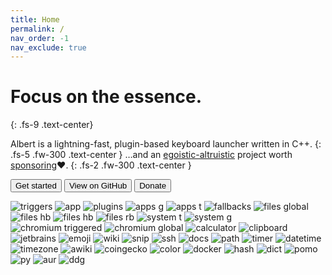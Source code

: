 ```yaml
---
title: Home
permalink: /
nav_order: -1
nav_exclude: true
---
```


# Focus on the essence.
{: .fs-9 .text-center}

Albert is a lightning-fast, plugin-based keyboard launcher written in C++.
{: .fs-5 .fw-300 .text-center }
…and an [egoistic-altruistic](https://www.youtube.com/watch?v=rvskMHn0sqQ) project worth [sponsoring](/donation)❤️. 
{: .fs-2 .fw-300 .text-center }

<div class="text-center">
    <a href="/gettingstarted"><button type="button" name="button" class="btn btn-primary">Get started</button></a>
    <a href="{{site.repository}}"><button type="button" name="button" class="btn ml-2">View on GitHub</button></a>
    <a href="/donation"><button type="button" name="button" class="btn btn-yellow ml-2">Donate</button></a>
</div>

<!--{: .text-center }-->

![triggers](https://previews.dropbox.com/p/thumb/ACleiwa67ZY-clrtn8ghSX_QwBvyUrDCXIVmINFhoR9-2X7phir-G7ZZ_LCGzOXev5mwMF8bnSvoPk_hp-qAVLTimWvZVG31Gh-o_N5-ixF0GoKJMRD0_1Mhyf45CP1NlnMAmQYYskbl0rXZVee-zYm0qPk5MyVqCrVSPjnYJtzFRFA6QMiRGBFR-tAxMca3Ryy5UKfVZawO16Qe3mYjjQTv1HQotrgW5mTPxv8dnyRMxA0INEYhGgs7JH7mK7-ech6UiykQ92tne2wiZcYtmHdjFlYm0IxZCwogbn4yCAi7ZSTIRjZqjC8UfB7Tksfgj6PkSWro21kvkCyLLUSZuudV/p.png)
![app](https://ucf7d22beacbf742b624dad959d0.previews.dropboxusercontent.com/p/thumb/AClIHhF-Pc9o3TaB8fS_T54v5fIsa0RUWMZ27J_hma934ceZSObJ_aLwtwn34LqmqrATyX8glwWJVxu8ufI7OGQqyRqPstaQI9chzoS9tTYI3lhD-IKaN0CKjW_QWyjlixSfxUNBfcwbS3fk0vn2DubMcHeckyeKmwiQY0BqDi3l4oKXBdHUn34tDXaLLoKm6icQCqAM1Lu0L6OLkq4E7xKd5UIfY01CZ0dzidUKkHPNyIjPdlTnK-VpESr3NI5Yo0EQtUDUlCHM0C6uYKNCuWe-L38jw_2X_y_tldiohBbQFBjg1POcYAbh02D8AGPrrmOdtmADSF9RULpGF15wBKWQMKr-qxFnRcQ8dzg2lVdmBxNlANwM0p-3Qz6DlPZ8nHw0Gdt-_r_Woqu8nCXTMuRM/p.png)
![plugins](https://previews.dropbox.com/p/thumb/ACmecl3nMGGlya6lFPw0Nt-hk3hltf7tMI9oX0La-FDYS88wH0oISR-F5yCBqKh_bcwxdEOS2T29MeG9XzRGKE12o9OQk0qGtouZwhTKMbG0majlmTdZkP01NV6mQ18EXuav3JQcxj8JVlNOqFx-xX2n7P3JXPWdjDZsRwXR32YwR4lN8wrkiwTxr9ZSPq4Z9LMmaArN_O5gCIN5CT-LpiPNdJUIlClkd4iyJlxulCMbq3UniTmenJJQDDaR-Y0MS7knYe_HxiflVeCovqb5jYfop0gpwqA_CYSalfngyDEOiLoP54L_6qOrnC14GtWX_0GtAuMcBVjVITPS91UTknDw/p.png?is_prewarmed=true)
![apps g](https://previews.dropbox.com/p/thumb/ACmXDPH_5PrWBTGae-fN_OS5eH2bPAVlzuwDjgWbej2f4jJBRv0dK8e2m0S95RBuA78olNFfc74La6DaWo-dfNby35R6iGZ4r8rsKMaxEWevgTv5iEiF9zIAV8LvMLyqR4LNRNapSLh8wYkNUKgvBnmHmoLl-f9FzT43EE1pk-qBlfdWoUP-SCuf9U-tesc2TYiYYYa14lOzlsPSHPBzeFbAU2L7Mvh5_jrkWTSBvxz2mXcJnAqb3Zz8VFw2bjuMXsxjGTOJ9iIUYFIJp684asQDJAerOkj8Oud5WifNr9-xA8n_lJKmMt5MlZ4VIV6TyQ_p52dsotgf39ZEQBuoxCeZ/p.png?is_prewarmed=true)
![apps t](https://previews.dropbox.com/p/thumb/ACnhAnGo0o7jewBf5_EoDNrVYWNJyDvglNFy5WBb0fG9P3vBfe0SLCtC7KCdVEW7I5Q90kdz9eO9DlImQTB0NXwAHeAoiI5kapoiOhU1JFc9hcdFLHsAcfpfG36mUILfmy3mMD7bnq_mrrdnMbJpqayz-mKCokLtpY5vtN23Yol72iHLccTP-yxD25c-hkiHvolF_efZF2u_lJfE4Isv9dTWIAsNM59vexKGhP_k66UPBsfnfrO35hKwHMXu0hxoU4n8e3rM4sR27mQ4fEnA0QA5ZeCYOSIzzFK44IaRxG5Ow-Hzdc3In7eE-YpFluz316WzItUsiuxhBziI8hajwB3f/p.png?is_prewarmed=true)
![fallbacks](https://previews.dropbox.com/p/thumb/AClOcwNl3KZcF1cYUoDuvi8U-Qwgx-QkvwfVKmEiAe0uBRmsTh6re227upsobDBerHPLKzt-mBYMsgx2MeTlnjarIbygfsuAgM6QBmbPgOTsDuGGKGkU45hhYiyK32F4uj-tmG1ip5lpH1j7W58cnIG_0zt721RrWlQzrAUCHezJG-zJHOkjS3a1aWgrBG6ZF11YTopFyuuIvQhqN04-ARGeD7EDixST39VVOYHKtz0Vv_CPK8DE2nRc4TOTi1tGN2gV7RaSMw_SmRl9exLRSdMusPXgKgG4mPZjs-vLbSRV3yOqRjglTolHOu1JYkzjYm5JgxkbaHkQnmVjD8KiSiUy/p.png?is_prewarmed=true)
![files global](https://previews.dropbox.com/p/thumb/ACliPtMAyOSloqTuPJlkwHGbAWXYALf5hLDRbMTQcDO5UeJX_7QWeCu6bYYANiPmbRlJEl0kyCWXIFu2aQ0Ok0zw3xL8MJRHoNnJDZjhPCHkTiNYTDmV6WYEUTWEY-8P6M-_oy7KSFwovq1J8oZ8r-ssNab0Bgwo3W2Bx1nR_If1P3gQTw7iwdPNbog674BwwLqftHSJqUxhOatwWGH8TdiRP4j7qJOvQE7R7NpGVXjByNrewcDejsfLqSjrw7P_AgLNS4CmgLbevXRiMVvUDMfL_yCeSyWpJInHuLrwHEZodckvptHdw1jzyV6NGeoliMh0BBfhmVTBGQDe0Xuxe4O5/p.png?is_prewarmed=true)
![files hb](https://previews.dropbox.com/p/thumb/ACmux_1VfPLQlV3va2lp_Izgs7CygJnHsq46kA7LLhTWPCd6KOr7knJkjEUdlpPdmLdUkITfsAI7hKdKfEFH4kCg5QpIWhSDSh9E9l_8B8xNtybgcxQgfwcYRLBbDj7m-7QtORU-5YiAIcZ-ge5x_tKn3i_PrU3K2eaWoKk20qphOByjmZg_9fqKuNUcgjULu-YsILWGhsZk8pO4go_a8PeV5lUmM2xoifINtTSDoerQ2m0l7vAbbW-ux2Pew-SIwZl_--WwdK0eKLevFBt5LKIMWG5TDBjcynGy482SH2iKmHV8Wz0GYXJU3aeOh7FClWCSJWKF6ePaDlevJrSIYr_Y/p.png?is_prewarmed=true)
![files hb](https://previews.dropbox.com/p/thumb/ACmih_I34wOhFx2QHJn5Vsbj3_Vl6g6h95cb7MEy6-h_fCrS0nGvyNhSh7UJ211fLNiro_aRloPfF1k_ZJcgwWrvRZ71UuZvcDt4BkGKq3lnwENjCPz79B8aRbU_Tm-DvfugXAyd1gOi_9Isgb9_cA9lEuil5aJDXnQibWHtroNlPiLa_lia3dFeF23Aj3o-SKRrZpp9f45TWUP9h6oqeJlQciGDm2SyGNmnlf_aOSXm1pEiO4vU8NJRVKj6eLRwP5a9UrxLl3q0vvlJ6NBsFUCqqFyfZ-AqKpCIygjeltzCzk8XuAox50lcQ3-rznC-9Pz0qE_xXbPtPbkDqZ6bmzgI/p.png?is_prewarmed=true)
![files rb](https://previews.dropbox.com/p/thumb/ACn6MUjWCuOnrxIwtbV-EvH8FPAPAvaZke3SppDqz-_pir0xMYtTWjItO07fhjNtsga7BhtGYoXkgTB0m8XcFNSa-0FiK63IDoZkyuaiV89caHlc9ya9Xpx5FWJ2ujJdxx2cRlWUIM5SLrs4N0rssxs5fbZX4J-v4op58PPSt7jq0g3vvnGFcyZf-fqdmGGRjTnpB8xWbh4iH8tCV_ZdbfsAvVPWxnb_GejrD7Od7whdufncsoAtQSftmWBZ_c9QTxsxcJvPvpcnBUoTQlZVxMpIUnamQdI0g0xlyi0wBHBwQ8luKFa4qbptFeJs2YLtv5p1-8Xj6670s857KnqY9i8F/p.png?is_prewarmed=true)
![system t](https://previews.dropbox.com/p/thumb/ACluzSxd_FiZQRtfkFWSkpfN2uHBpRpEjkZXvT-C4xKbHh6pfLnQagwBvND_icUMJV05qomwuUuhLLKF2oYrJtCFxycknPxZC7CmXfAF3Hw-mzyNyvm6llhLF_9wTthAvslTwlRXqepl9vt9zUWalvMO5OHEOhHQuA-MBpqSrXYLQzSm5TLI2P8CU9prSQGcn95h00lem_pPtOrI98XoqQUV216C4vSszCDAoIZedYiEwC6XU-pge9OoVBz43cl1u-EPdb5V-MKirEt9GBN3k0AHSZpOzbBUizkRbL9p5DIgTXEbyTIBLQdImjQcrO8aHdbxDS8VrBj4mrnS4XrAfUsq/p.png?is_prewarmed=true)
![system g](https://previews.dropbox.com/p/thumb/AClwxQU8HCky0n0s_0bJRZuEoSmcNy96EVXCXMGje5mWHdnPkjl8JMyQoQcA-syZzHlEAfvYtC-HHFw3GxyuhjpcLkDMBtueVUdni9yq5glXWNnmE7-mygkgdv97On24QdLnhC3K6VxPObp1_P2sUlIjXczCN0KighKatww7Xger96x2ivkON8ZoMMkZi-LjR7G2GNlOvkBpIjtN4s_PBP3OQ4XkioJQCYOK_hZb0Pqw0JswTuXLyEH3078M6t83Q68f1T6oktHzlRWNxc8CjrbB40FghS3watfN-4nYL3t7sHq0DssUdWsGg_OZuABfuqQ9rXP87_cEZ5lK4risVBwb/p.png?is_prewarmed=true)
![chromium triggered](https://d4.alternativeto.net/E9kjwEUh7E5lBNKtzABqqpZ_dzQrdc6bY9Wy2uO3-tk/rs:fit:2400:2400:0/g:ce:0:0/YWJzOi8vZGlzdC9zL2FsYmVydF83Nzk5MzFfZnVsbC5wbmc.jpg)
![chromium global](https://d4.alternativeto.net/Rk7WxyCkhnk14gVHij07Vys9AdSZ_TkVifkBCfq2yCk/rs:fit:2400:2400:0/g:ce:0:0/YWJzOi8vZGlzdC9zL2FsYmVydF8yOTA4ODRfZnVsbC5wbmc.jpg)
![calculator](https://d4.alternativeto.net/EdhmF1brJJI4cwMfP7XyB2Vli37kXU2tZO_OrLFGvqw/rs:fit:2400:2400:0/g:ce:0:0/YWJzOi8vZGlzdC9zL2FsYmVydF8xMTk5MDNfZnVsbC5wbmc.jpg)
![clipboard](https://d4.alternativeto.net/JKeI1xpvzgFqXKXYxr4MyfItCo22FZTH01yau1-frKM/rs:fit:2400:2400:0/g:ce:0:0/YWJzOi8vZGlzdC9zL2FsYmVydF8yMDU2NjJfZnVsbC5wbmc.jpg)
![jetbrains](https://d4.alternativeto.net/mCn-tnenAadm51iKhEG9NhhRsN6Z0kzJFyrlQcEekLI/rs:fit:2400:2400:0/g:ce:0:0/YWJzOi8vZGlzdC9zL2FsYmVydF84NDU5MTlfZnVsbC5wbmc.jpg)
![emoji](https://previews.dropbox.com/p/thumb/ACmPs7yrkHTwf5R-f9xzDdBZNMV4OO8CN2eDYj9a9N0c3dvRG6nvKY24wEqOxgQW47XAt0M0Z8UlWMBSiQ-asTAv60IovqiioYPHX4Uj6t-YV9hL31ZS-R0JC6osFme9RREjVUEwC__hG19CqzwKrW5BHrP79YMt78M0CT6qTiGa1b9mNBLu3XKkTedPR7ibGUdjLdz41qT0MFyQhDAZ0XXVFMfBhFW304Lr1OtwVQzKPuWNoQ7yNZBNseLxR4IBnQYDc5XteUMwxvihTiRMRzS46b0pXIqUM1ouK7gHJYyxrXY7XkMyQ0BbFa-CViG6Wq--AEidEl8L8nafiPJwxIoz/p.png)
![wiki](https://previews.dropbox.com/p/thumb/ACnkHn-TNMLaa5LBauXjJ_sURLtlf76I05_G6vk0IOnFnbLX-OHST2FBdmBHfPrcvf30lhUoXR62U2gqVIqwi8SkqyCSXRKhe-_s-YGo4QJO0cwkRaYbTsK495VbP_sCS5SBR8WTsnP9WL2tP7WcUmROi-xyRih9dFQxRsj-WO-gdO-vR3330pBhf6qz-Ib5wGV9h7OBMt0zLJa6pH7I3H87khtdAltovpNLNWjilKGs7YmeaDTNRj_lUIBtQfomlqYgpBhs-xcx6XHE_YIrswddcdrKFl_ARRZPE-isSEpv2KMU0baHI9KKHCdMR4grhUXOwmo2yXhDIpa7sAXgCj7f/p.png?is_prewarmed=true)
![snip](https://previews.dropbox.com/p/thumb/ACnKSDu6EIjrP07uNONBnSa3oHgul36luwYmK2mfMwXl5fXSonaOms2qCD3TfU5RMxSaht3qxNR9i9PB6JC6R3NneLdxSQBohxswx6jb9Nmq1vUIzeo6LvJKeFpDsOfYeFmz9ydniz1_yFQqZKtd7jvnhKqIgkvT4Ozg0MegJT5gmahc4HKZp-O5drucyWiGGkFm9PbSBOOypfrLic_x4vjE3P-h4dBOz3kqQsNpIIhC6zp1RYQd-lUFT8zr9r8kzWFhEJdJGzVFr3dsssU2-wAkZl38fk533gsxunKEHuHrMsjN9VnL6d3QKNvYGmE5EtOBDGy0aJY9hOeIc6y7esqv/p.png?is_prewarmed=true)
![ssh](https://previews.dropbox.com/p/thumb/AClXmH7AMmP5jsxLYwALUeTEAOudR9uwB_EoADk9VMvhBr_AjibpvLjla6WX-1KlFHSmwhvaMZz24xqsHY4Z72-KlOAhgN4wVAI7aoZ6oR1GMHZO3-F19SB1JeSKdLoM3UQDtxg8udOXDq1hT18wqS8K5K9PuijF6F7AOIfb6pyX0md5sOpNGXwKladf8_e9PXKBJoVkkd6FUThK6xmHS8OWLgnby6eKmMaIqgcdmeNZM2Ljk1rJpbTMlrsckj6LG7IeY24qHs56-a4WmJFNekVY4zhN1ek8skAhWtdzfSBpNMUetAOwaXuoc7kknAun57UZvxRDjlWTL2LNkNEvMZ8p/p.png?is_prewarmed=true)
![docs](https://uc3fb6e5ea1488435e545df6fdb2.previews.dropboxusercontent.com/p/thumb/ACl-RKGc2ZEVBr8f2B6q6rpwLpEc217pZlvB_NLPtNXzmyRtodEpFl3fbUO9tpkbv9QpUtbw3qJ-ewSPrqJWnxDJ7kKg-VElQZHG7F_G6bRJtwKZc_ZwyK_XpP2LgCOA6UHuU2L0K1XBpNRbYEzC-J0KuR5ihrBcNpVNu5DB9yvwlprTnpuMiN9mAjQEBL99iq6GaREJHT3goKJxUNY3ZMLY0JBaDhbgGcUv-vYoDuKKmt6_SfrUnmprEMNtrVy3TSkOPXS-wj7XqSKcx1RDqIf4qkmwCfOpaqCD3VELZ0Q36-KGXmk42CWp8HxqMTAA_loYV9E0eaQhzGdS5fC09ylwfO60rPyT8epz-098mCT2LZDurK7334mcbO1n2hsiz6E/p.png)
![path](https://previews.dropbox.com/p/thumb/AClJ_nGGp0u9STgHKyldC8ekJZlT3UppYDk05z-9ir3UGs0NGMOU1Rud8D6LGHEfy9FiAMcq2_eqrGlZQJwbcWwwUX6NlutpGRBB2UsE1wI3suYcRyyd3ud9x_3xRTTTshuZdX6TFq0nYKSTkvnXD1d0esxwujJZTTRhXL9W57D4RfDLK68qat4EFWMYmYIE-ncl2Qge67B24IgTFF_xKJRnycGOLuQhMYAy2vbtDsQmv-ODSt2vCnlZocjGkI3Gz0zlFGm9NCMGujcdgkfg0KSnT-O3YIIGi9w00G3La22lVCUasJ18EwVxli2Phy7adxDzgjFuqhL3RbPyCkhk82ty/p.png?is_prewarmed=true)
![timer](https://previews.dropbox.com/p/thumb/ACnm9JW0V9lxaqHagtRkiGxBSSfgQhj3mgGDgJPyQYpYxxXoBhtcnMAo6SYC1XBfYQUAzTjGubbXf3oOQ382nppyEkAUisG9aajsc6uR7rKnvna7bCqj0HyI3IfryuN8Zn2fZsTnGcNruV6sJu7Dfc0lo9OR1gSu2l1MMuBwv22KSKW0pvXm3ee3VREM_ezKPCFrT4qO96s5oRKLpIsN1A2YcfZxWWRxIDR9O5LF_bLA4L1O9WkS2rh7J8Q1LyZ8bN63kWhDMdHtcEc-RhYDZ0znoRmJUfqYJ6p4r3OVGjx06faK6jBFlcnnGoDOTcb_jRDWWvkbT8LntXfBouZkVZTf/p.png?is_prewarmed=true)
![datetime](https://previews.dropbox.com/p/thumb/ACkFMsJ1ye1QFu2rDEpEJfgLhN19J3PeCm4dOR0pLhDpPDHHS3Q4-XEdz7oRdOWnkaIGNtuLQtxqtNbs7Yhlgft9v-PWot6XtncLhzvbNCdqJ-MvwNAy4tT81JggVSu4pUPvTRalJ53Be8LN6ORsa0qq1RS_c6iAvdrRmzdnfm24a9XBHb-NIYeDff3g2LLcYFx1Mj4bTXGss_9d6nEgyfnyd5c-r46D3_hfMw_CGhFbRlVAyw842pFfYy-yQyAjENyWdp6BCi2m84kpLiMi4QJ14FEMLbuvUQzvF1r0vYKXE-osUn0dhRLObcDX4e3q1JPD_w6k16ggoma2faqKd4n9/p.png?is_prewarmed=true)
![timezone](https://d4.alternativeto.net/Mim_conPkSZ33YPpLf8TI7EoMhxmslNkV9fNW9KygrQ/rs:fit:2400:2400:0/g:ce:0:0/YWJzOi8vZGlzdC9zL2FsYmVydF8xNTIzMDFfZnVsbC5wbmc.jpg)
![awiki](https://d4.alternativeto.net/ROcJ4qSBUbsLyRlpd45qvmBXG2F5z-TIcyxZSQf2DzE/rs:fit:2400:2400:0/g:ce:0:0/YWJzOi8vZGlzdC9zL2FsYmVydF84NTMyNzRfZnVsbC5wbmc.jpg)
![coingecko](https://d4.alternativeto.net/sij9UoLBaKfX4L-YCiHBxQbnA7PibAbTeQFNjHvh_VA/rs:fit:2400:2400:0/g:ce:0:0/YWJzOi8vZGlzdC9zL2FsYmVydF8yODYyMjJfZnVsbC5wbmc.jpg)
![color](https://d4.alternativeto.net/w5Ye-sbzq7jRZSphQ0OWTX5sfaYIohN4P_Rgyk9wLME/rs:fit:2400:2400:0/g:ce:0:0/YWJzOi8vZGlzdC9zL2FsYmVydF85MDMwMjhfZnVsbC5wbmc.jpg)
![docker ](https://d4.alternativeto.net/uqlgcLth9jltd5riF8NCIUtWDEmQaxpsa_BllTUHZhk/rs:fit:2400:2400:0/g:ce:0:0/YWJzOi8vZGlzdC9zL2FsYmVydF80NTgxMjBfZnVsbC5wbmc.jpg)
![hash](https://d4.alternativeto.net/pwBY-eHCInO8SWTWL5OxOHyEqZ8jGuMs7d1KYTJ2SRw/rs:fit:2400:2400:0/g:ce:0:0/YWJzOi8vZGlzdC9zL2FsYmVydF80MzkxMzhfZnVsbC5wbmc.jpg)
![dict](https://d4.alternativeto.net/MjSepVY1GWtlpWIGfWJV_afDJ0JRHKQIj2UkNrhD96c/rs:fit:2400:2400:0/g:ce:0:0/YWJzOi8vZGlzdC9zL2FsYmVydF8xNTY3NDZfZnVsbC5wbmc.jpg)
![pomo](https://d4.alternativeto.net/qgw00BMyANjNT35G4Usnhcntb7UDGaSSqLryVcVDQ3Y/rs:fit:2400:2400:0/g:ce:0:0/YWJzOi8vZGlzdC9zL2FsYmVydF8yMDc0MzBfZnVsbC5wbmc.jpg)
![py](https://d4.alternativeto.net/xSQ-MHU5ONMBlHn5o5-qV43LGNPQ8e6ZPEVcCcVbZ-U/rs:fit:2400:2400:0/g:ce:0:0/YWJzOi8vZGlzdC9zL2FsYmVydF84MzU3NzJfZnVsbC5wbmc.jpg)
![aur](https://d4.alternativeto.net/M7GzRTbZD1Me5JQ8wns6C7uILsbZKAkIZOMaagp_APU/rs:fit:2400:2400:0/g:ce:0:0/YWJzOi8vZGlzdC9zL2FsYmVydF8yNjA4ODVfZnVsbC5wbmc.jpg)
![ddg](https://d4.alternativeto.net/MvOvaR5fwQuiPQCq3kwQICIgTKLj3cQwufTw4BLw66Q/rs:fit:2400:2400:0/g:ce:0:0/YWJzOi8vZGlzdC9zL2FsYmVydF80ODE3OTBfZnVsbC5wbmc.jpg)
